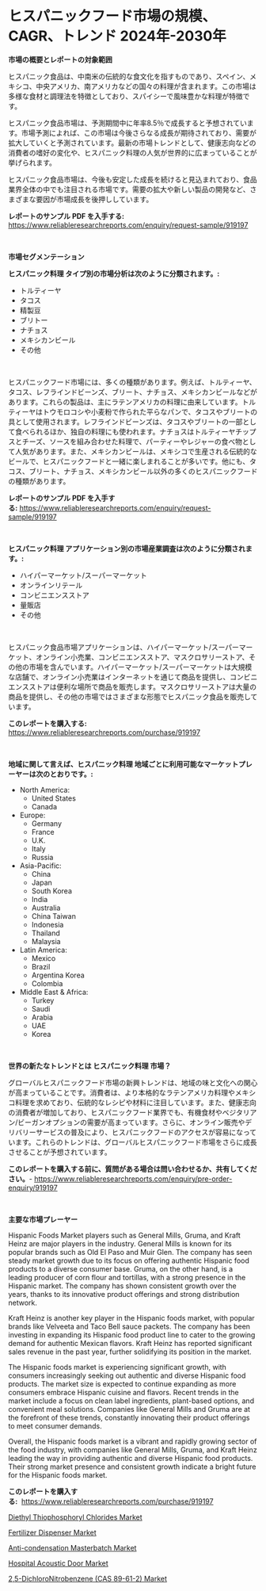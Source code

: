 <p><h1>ヒスパニックフード市場の規模、CAGR、トレンド 2024年-2030年</h1></p><p><strong>市場の概要とレポートの対象範囲</strong></p>
<p><p>ヒスパニック食品は、中南米の伝統的な食文化を指すものであり、スペイン、メキシコ、中央アメリカ、南アメリカなどの国々の料理が含まれます。この市場は多様な食材と調理法を特徴としており、スパイシーで風味豊かな料理が特徴です。</p><p>ヒスパニック食品市場は、予測期間中に年率8.5％で成長すると予想されています。市場予測によれば、この市場は今後さらなる成長が期待されており、需要が拡大していくと予測されています。最新の市場トレンドとして、健康志向などの消費者の嗜好の変化や、ヒスパニック料理の人気が世界的に広まっていることが挙げられます。</p><p>ヒスパニック食品市場は、今後も安定した成長を続けると見込まれており、食品業界全体の中でも注目される市場です。需要の拡大や新しい製品の開発など、さまざまな要因が市場成長を後押ししています。</p></p>
<p><strong>レポートのサンプル PDF を入手する:</strong> <a href="https://www.reliableresearchreports.com/enquiry/request-sample/919197">https://www.reliableresearchreports.com/enquiry/request-sample/919197</a></p>
<p>&nbsp;</p>
<p><strong>市場セグメンテーション</strong></p>
<p><strong>ヒスパニック料理 タイプ別の市場分析は次のように分類されます。:</strong></p>
<p><ul><li>トルティーヤ</li><li>タコス</li><li>精製豆</li><li>ブリトー</li><li>ナチョス</li><li>メキシカンビール</li><li>その他</li></ul></p>
<p>&nbsp;</p>
<p><p>ヒスパニックフード市場には、多くの種類があります。例えば、トルティーヤ、タコス、レフラインドビーンズ、ブリート、ナチョス、メキシカンビールなどがあります。これらの製品は、主にラテンアメリカの料理に由来しています。トルティーヤはトウモロコシや小麦粉で作られた平らなパンで、タコスやブリートの具として使用されます。レフラインドビーンズは、タコスやブリートの一部として食べられるほか、独自の料理にも使われます。ナチョスはトルティーヤチップスとチーズ、ソースを組み合わせた料理で、パーティーやレジャーの食べ物として人気があります。また、メキシカンビールは、メキシコで生産される伝統的なビールで、ヒスパニックフードと一緒に楽しまれることが多いです。他にも、タコス、ブリート、ナチョス、メキシカンビール以外の多くのヒスパニックフードの種類があります。</p></p>
<p><strong>レポートのサンプル PDF を入手する:</strong>&nbsp;<a href="https://www.reliableresearchreports.com/enquiry/request-sample/919197">https://www.reliableresearchreports.com/enquiry/request-sample/919197</a></p>
<p>&nbsp;</p>
<p><strong> ヒスパニック料理 アプリケーション別の市場産業調査は次のように分類されます。:</strong></p>
<p><ul><li>ハイパーマーケット/スーパーマーケット</li><li>オンラインリテール</li><li>コンビニエンスストア</li><li>量販店</li><li>その他</li></ul></p>
<p>&nbsp;</p>
<p><p>ヒスパニック食品市場アプリケーションは、ハイパーマーケット/スーパーマーケット、オンライン小売業、コンビニエンスストア、マスクロサリーストア、その他の市場を含んでいます。ハイパーマーケット/スーパーマーケットは大規模な店舗で、オンライン小売業はインターネットを通じて商品を提供し、コンビニエンスストアは便利な場所で商品を販売します。マスクロサリーストアは大量の商品を提供し、その他の市場ではさまざまな形態でヒスパニック食品を販売しています。</p></p>
<p><strong>このレポートを購入する:</strong>&nbsp; <a href="https://www.reliableresearchreports.com/purchase/919197">https://www.reliableresearchreports.com/purchase/919197</a></p>
<p>&nbsp;</p>
<p><strong>地域に関して言えば、ヒスパニック料理 地域ごとに利用可能なマーケットプレーヤーは次のとおりです。:</strong></p>
<p><ul>
    <li>
        North America:
        <ul>
            <li>United States</li>
            <li>Canada</li>
        </ul>
    </li>
    <li>
        Europe:
        <ul>
            <li>Germany</li>
            <li>France</li>
            <li>U.K.</li>
            <li>Italy</li>
            <li>Russia</li>
        </ul>
    </li>
    <li>
        Asia-Pacific:
        <ul>
            <li>China</li>
            <li>Japan</li>
            <li>South Korea</li>
            <li>India</li>
            <li>Australia</li>
            <li>China Taiwan</li>
            <li>Indonesia</li>
            <li>Thailand</li>
            <li>Malaysia</li>
        </ul>
    </li>
    <li>
        Latin America:
        <ul>
            <li>Mexico</li>
            <li>Brazil</li>
            <li>Argentina Korea</li>
            <li>Colombia</li>
        </ul>
    </li>
    <li>
        Middle East & Africa:
        <ul>
            <li>Turkey</li>
            <li>Saudi</li>
            <li>Arabia</li>
            <li>UAE</li>
            <li>Korea</li>
        </ul>
    </li>
    </ul></p>
<p>&nbsp;</p>
<p><strong>世界の新たなトレンドとは ヒスパニック料理 市場？</strong></p>
<p><p>グローバルヒスパニックフード市場の新興トレンドは、地域の味と文化への関心が高まっていることです。消費者は、より本格的なラテンアメリカ料理やメキシコ料理を求めており、伝統的なレシピや材料に注目しています。また、健康志向の消費者が増加しており、ヒスパニックフード業界でも、有機食材やベジタリアン/ビーガンオプションの需要が高まっています。さらに、オンライン販売やデリバリーサービスの普及により、ヒスパニックフードのアクセスが容易になっています。これらのトレンドは、グローバルヒスパニックフード市場をさらに成長させることが予想されています。</p></p>
<p><strong>このレポートを購入する前に、質問がある場合は問い合わせるか、共有してください。</strong>- <a href="https://www.reliableresearchreports.com/enquiry/pre-order-enquiry/919197">https://www.reliableresearchreports.com/enquiry/pre-order-enquiry/919197</a></p>
<p>&nbsp;</p>
<p><strong>主要な市場プレーヤー</strong></p>
<p><p>Hispanic Foods Market players such as General Mills, Gruma, and Kraft Heinz are major players in the industry. General Mills is known for its popular brands such as Old El Paso and Muir Glen. The company has seen steady market growth due to its focus on offering authentic Hispanic food products to a diverse consumer base. Gruma, on the other hand, is a leading producer of corn flour and tortillas, with a strong presence in the Hispanic market. The company has shown consistent growth over the years, thanks to its innovative product offerings and strong distribution network.</p><p>Kraft Heinz is another key player in the Hispanic foods market, with popular brands like Velveeta and Taco Bell sauce packets. The company has been investing in expanding its Hispanic food product line to cater to the growing demand for authentic Mexican flavors. Kraft Heinz has reported significant sales revenue in the past year, further solidifying its position in the market. </p><p>The Hispanic foods market is experiencing significant growth, with consumers increasingly seeking out authentic and diverse Hispanic food products. The market size is expected to continue expanding as more consumers embrace Hispanic cuisine and flavors. Recent trends in the market include a focus on clean label ingredients, plant-based options, and convenient meal solutions. Companies like General Mills and Gruma are at the forefront of these trends, constantly innovating their product offerings to meet consumer demands.</p><p>Overall, the Hispanic foods market is a vibrant and rapidly growing sector of the food industry, with companies like General Mills, Gruma, and Kraft Heinz leading the way in providing authentic and diverse Hispanic food products. Their strong market presence and consistent growth indicate a bright future for the Hispanic foods market.</p></p>
<p><strong>このレポートを購入する:</strong>&nbsp;&nbsp;<a href="https://www.reliableresearchreports.com/purchase/919197">https://www.reliableresearchreports.com/purchase/919197</a></p>
<p><p><a href="https://github.com/suaretopek9/Market-Research-Report-List-1/blob/main/diethyl-thiophosphoryl-chlorides-market.md">Diethyl Thiophosphoryl Chlorides Market</a></p><p><a href="https://issuu.com/reportprime-2/docs/fertilizer-dispenser-market-size-2030.pptx">Fertilizer Dispenser Market</a></p><p><a href="https://github.com/moyahfrancoestellec51j635wcx/Market-Research-Report-List-1/blob/main/anti-condensation-masterbatch-market.md">Anti-condensation Masterbatch Market</a></p><p><a href="https://issuu.com/reportprime-2/docs/hospital-acoustic-door-market-size-2030.pptx">Hospital Acoustic Door Market</a></p><p><a href="https://github.com/mharielmesa/Market-Research-Report-List-2/blob/main/25-dichloronitrobenzene-cas-89-61-2-market.md">2,5-DichloroNitrobenzene (CAS 89-61-2) Market</a></p></p>